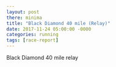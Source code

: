 ```yaml
---
layout: post
there: minima
title: "Black Diamond 40 mile (Relay)"
date: 2017-11-24 05:00:00 -0000
categories: running
tags: [race-report]
---
```


Black Diamond 40 mile relay
